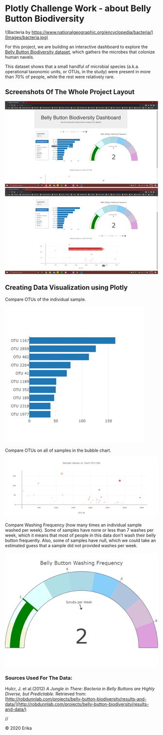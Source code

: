 # Plotly Challenge Work - about Belly Button Biodiversity

![Bacteria by https://www.nationalgeographic.org/encyclopedia/bacteria/](Images/bacteria.jpg)

For this project, we are building an interactive dashboard to explore the [Belly Button Biodiversity dataset](http://robdunnlab.com/projects/belly-button-biodiversity/), which gathers the microbes that colonize human navels.

This dataset shows that a small handful of microbial species (a.k.a. operational taxonomic units, or OTUs, in the study) were present in more than 70% of people, while the rest were relatively rare.

## Screenshots Of The Whole Project Layout

![Whole Page](Images/first_screenshot.png)
![Whole Page](Images/second_screenshot.png)

## Creating Data Visualization using Plotly

Compare OTUs of the individual sample.

![bar Chart](Images/h-bar-chart.png)

Compare OTUs on all of samples in the bubble chart.

![Bubble Chart](Images/bubble-chart.png)

Compare Washing Frequency (how many times an individual sample washed per week). Some of samples have none or less than 7 washes per week, which it means that most of people in this data don't wash their belly button frequently. Also, some of samples have null, which we could take an estimated guess that a sample did not provided washes per week.

![Gauge Chart](Images/gauge-chart.png)

### Sources Used For The Data:

Hulcr, J. et al.(2012) _A Jungle in There: Bacteria in Belly Buttons are Highly Diverse, but Predictable_. Retrieved from: [http://robdunnlab.com/projects/belly-button-biodiversity/results-and-data/](http://robdunnlab.com/projects/belly-button-biodiversity/results-and-data/)

//

© 2020 Erika 